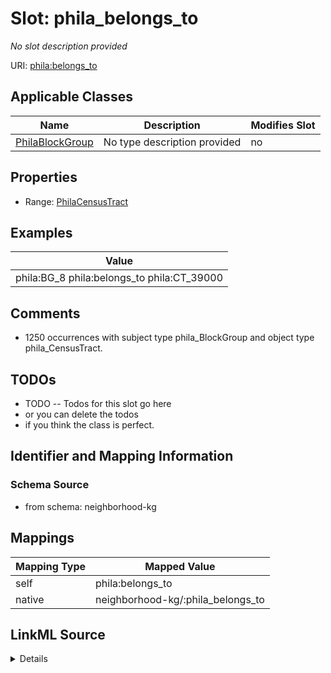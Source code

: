 

# Slot: phila_belongs_to


_No slot description provided_





URI: [phila:belongs_to](https://metadata.phila.gov/belongs_to)



<!-- no inheritance hierarchy -->





## Applicable Classes

| Name | Description | Modifies Slot |
| --- | --- | --- |
| [PhilaBlockGroup](../classes/PhilaBlockGroup.md) | No type description provided |  no  |







## Properties

* Range: [PhilaCensusTract](../classes/PhilaCensusTract.md)






## Examples

| Value |
| --- |
| phila:BG_8 phila:belongs_to phila:CT_39000 |

## Comments

* 1250 occurrences with subject type phila_BlockGroup and object type phila_CensusTract.

## TODOs

* TODO -- Todos for this slot go here
* or you can delete the todos
* if you think the class is perfect.

## Identifier and Mapping Information







### Schema Source


* from schema: neighborhood-kg




## Mappings

| Mapping Type | Mapped Value |
| ---  | ---  |
| self | phila:belongs_to |
| native | neighborhood-kg/:phila_belongs_to |




## LinkML Source

<details>
```yaml
name: phila_belongs_to
description: No slot description provided
todos:
- TODO -- Todos for this slot go here
- or you can delete the todos
- if you think the class is perfect.
comments:
- 1250 occurrences with subject type phila_BlockGroup and object type phila_CensusTract.
examples:
- value: phila:BG_8 phila:belongs_to phila:CT_39000
from_schema: neighborhood-kg
rank: 1000
slot_uri: phila:belongs_to
alias: phila_belongs_to
domain_of:
- phila_BlockGroup
range: phila_CensusTract

```
</details>